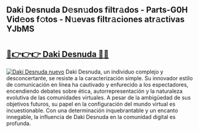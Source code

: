 ## Daki Desnuda D𝚎sn𝚞dos filtr𝚊dos - Parts-G0H Vid𝚎os f𝚘tos - N𝚞evas filtr𝚊ciones atr𝚊ctivas YJbMS

# <h2><a href="http://mbdaja.tromn.icu/?c=Daki+Desnuda">🔗👉👉👉 Daki Desnuda 🔗🔗</a></h2>

[![Daki Desnuda nuevo](https://i.imgur.com/pEAQMta.gif)](http://mbdaja.tromn.icu/?c=Daki+Desnuda)
Daki Desnuda, un individuo complejo y desconcertante, se resiste a la caracterización simple. Su innovador estilo de comunicación en línea ha cautivado y enfurecido a los espectadores, encendiendo debates sobre ética, autorrepresentación y la naturaleza evolutiva de las comunidades virtuales. A pesar de la ambigüedad de sus objetivos futuros, su papel en la configuración del mundo virtual es incuestionable. Con una determinación inquebrantable y un encanto innegable, la influencia de Daki Desnuda en la comunidad digital es profunda.
